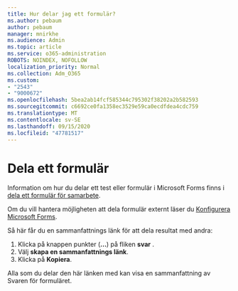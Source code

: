 ```yaml
---
title: Hur delar jag ett formulär?
ms.author: pebaum
author: pebaum
manager: mnirkhe
ms.audience: Admin
ms.topic: article
ms.service: o365-administration
ROBOTS: NOINDEX, NOFOLLOW
localization_priority: Normal
ms.collection: Adm_O365
ms.custom:
- "2543"
- "9000672"
ms.openlocfilehash: 5bea2ab14fcf585344c795302f38202a2b582593
ms.sourcegitcommit: c6692ce0fa1358ec3529e59ca0ecdfdea4cdc759
ms.translationtype: MT
ms.contentlocale: sv-SE
ms.lasthandoff: 09/15/2020
ms.locfileid: "47781517"
---
```

# <a name="share-a-form"></a>Dela ett formulär

Information om hur du delar ett test eller formulär i Microsoft Forms finns i [dela ett formulär för samarbete](https://support.office.com/article/Share-a-form-to-collaborate-d5bb5cf0-8401-4c15-bb8c-8e108cd7e69b).

Om du vill hantera möjligheten att dela formulär externt läser du [Konfigurera Microsoft Forms](https://support.office.com/article/set-up-microsoft-forms-cc52287a-4550-464d-9a1b-457bf9df2240). 

Så här får du en sammanfattnings länk för att dela resultat med andra:

1. Klicka på knappen punkter (**...**) på fliken **svar** .
3. Välj **skapa en sammanfattnings länk**.
4. Klicka på **Kopiera**.

Alla som du delar den här länken med kan visa en sammanfattning av Svaren för formuläret.